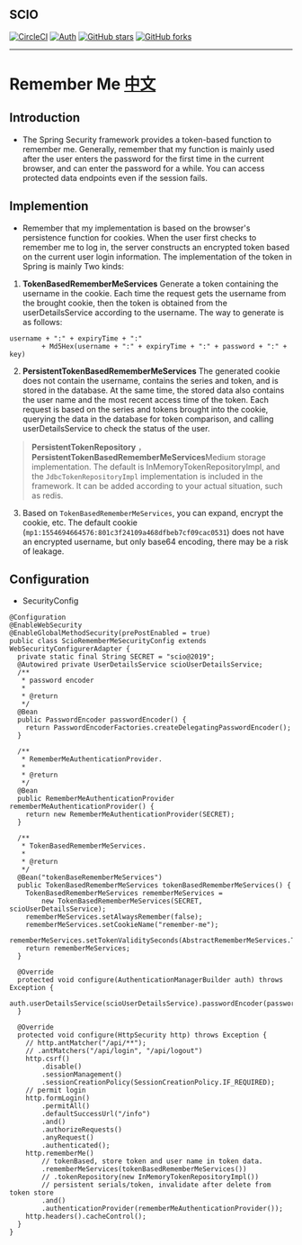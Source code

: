 ## SCIO
[![CircleCI](https://circleci.com/gh/rench/scio.svg?style=svg)](https://circleci.com/gh/rench/scio)
[![Auth](https://img.shields.io/badge/Author-Wang.ch-blue.svg)](https://xuankejia.cn)
[![GitHub stars](https://img.shields.io/github/stars/rench/scio.svg?style=social&label=Stars)](https://github.com/rench/scio)
[![GitHub forks](https://img.shields.io/github/forks/rench/scio.svg?style=social&label=Fork)](https://github.com/rench/scio)

----

# Remember Me [中文]()
## Introduction
* The Spring Security framework provides a token-based function to remember me. Generally, remember that my function is mainly used after the user enters the password for the first time in the current browser, and can enter the password for a while. You can access protected data endpoints even if the session fails.
## Implemention
* Remember that my implementation is based on the browser's persistence function for cookies. When the user first checks to remember me to log in, the server constructs an encrypted token based on the current user login information. The implementation of the token in Spring is mainly Two kinds:
1. **TokenBasedRememberMeServices** Generate a token containing the username in the cookie. Each time the request gets the username from the brought cookie, then the token is obtained from the userDetailsService according to the username. The way to generate is as follows:
```
username + ":" + expiryTime + ":"
        + Md5Hex(username + ":" + expiryTime + ":" + password + ":" + key)
```
2. **PersistentTokenBasedRememberMeServices** The generated cookie does not contain the username, contains the series and token, and is stored in the database. At the same time, the stored data also contains the user name and the most recent access time of the token. Each request is based on the series and tokens brought into the cookie, querying the data in the database for token comparison, and calling userDetailsService to check the status of the user.
> **PersistentTokenRepository** ，**PersistentTokenBasedRememberMeServices**Medium storage implementation. The default is InMemoryTokenRepositoryImpl, and the `JdbcTokenRepositoryImpl` implementation is included in the framework. It can be added according to your actual situation, such as redis.

3. Based on `TokenBasedRememberMeServices`, you can expand, encrypt the cookie, etc. The default cookie (`mp1:1554694664576:801c3f24109a468dfbeb7cf09cac0531`) does not have an encrypted username, but only base64 encoding, there may be a risk of leakage.

## Configuration
* SecurityConfig
```
@Configuration
@EnableWebSecurity
@EnableGlobalMethodSecurity(prePostEnabled = true)
public class ScioRememberMeSecurityConfig extends WebSecurityConfigurerAdapter {
  private static final String SECRET = "scio@2019";
  @Autowired private UserDetailsService scioUserDetailsService;
  /**
   * password encoder
   *
   * @return
   */
  @Bean
  public PasswordEncoder passwordEncoder() {
    return PasswordEncoderFactories.createDelegatingPasswordEncoder();
  }

  /**
   * RememberMeAuthenticationProvider.
   *
   * @return
   */
  @Bean
  public RememberMeAuthenticationProvider rememberMeAuthenticationProvider() {
    return new RememberMeAuthenticationProvider(SECRET);
  }

  /**
   * TokenBasedRememberMeServices.
   *
   * @return
   */
  @Bean("tokenBaseRememberMeServices")
  public TokenBasedRememberMeServices tokenBasedRememberMeServices() {
    TokenBasedRememberMeServices rememberMeServices =
        new TokenBasedRememberMeServices(SECRET, scioUserDetailsService);
    rememberMeServices.setAlwaysRemember(false);
    rememberMeServices.setCookieName("remember-me");
    rememberMeServices.setTokenValiditySeconds(AbstractRememberMeServices.TWO_WEEKS_S);
    return rememberMeServices;
  }

  @Override
  protected void configure(AuthenticationManagerBuilder auth) throws Exception {
    auth.userDetailsService(scioUserDetailsService).passwordEncoder(passwordEncoder());
  }

  @Override
  protected void configure(HttpSecurity http) throws Exception {
    // http.antMatcher("/api/**");
    // .antMatchers("/api/login", "/api/logout")
    http.csrf()
        .disable()
        .sessionManagement()
        .sessionCreationPolicy(SessionCreationPolicy.IF_REQUIRED);
    // permit login
    http.formLogin()
        .permitAll()
        .defaultSuccessUrl("/info")
        .and()
        .authorizeRequests()
        .anyRequest()
        .authenticated();
    http.rememberMe()
        // tokenBased, store token and user name in token data.
        .rememberMeServices(tokenBasedRememberMeServices())
        // .tokenRepository(new InMemoryTokenRepositoryImpl())
        // persistent serials/token, invalidate after delete from token store
        .and()
        .authenticationProvider(rememberMeAuthenticationProvider());
    http.headers().cacheControl();
  }
}
```

